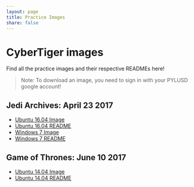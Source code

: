 ```yaml
---
layout: page
title: Practice Images
share: false
---
```


# CyberTiger images
Find all the practice images and their respective READMEs here!
> Note: To download an image, you need to sign in with your PYLUSD google account!

## Jedi Archives: April 23 2017
 - [Ubuntu 16.04 Image]()
 - [Ubuntu 16.04 README](/ReadmeDump/JediArchiveUbuntu16.md)
 - [Windows 7 Image](https://drive.google.com/file/d/0B3NhapebZQojbDNkUGhBdVFlak0/view?usp=sharing)
 - [Windows 7 README](/ReadmeDump/JediArchiveWindows7.md)

## Game of Thrones: June 10 2017
 - [Ubuntu 14.04 Image]()
 - [Ubuntu 14.04 README](/ReadmeDump/GoTUbuntu14.md)
